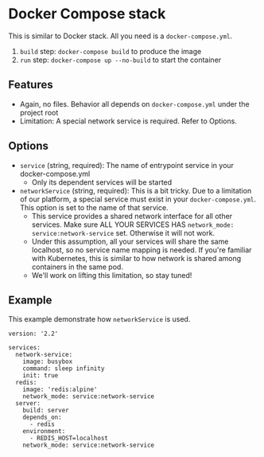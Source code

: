 # Docker Compose stack

This is similar to Docker stack. All you need is a `docker-compose.yml`.

1. `build` step: `docker-compose build` to produce the image
2. `run` step: `docker-compose up --no-build` to start the container

## Features

- Again, no files. Behavior all depends on `docker-compose.yml` under the project root
- Limitation: A special network service is required. Refer to Options.

## Options

- `service` (string, required): The name of entrypoint service in your docker-compose.yml
  - Only its dependent services will be started
- `networkService` (string, required): This is a bit tricky. Due to a limitation of our platform, 
  a special service must exist in your `docker-compose.yml`. This option is set to the name of that service.
  - This service provides a shared network interface for all other services. 
    Make sure ALL YOUR SERVICES HAS `network_mode: service:network-service` set. Otherwise it will not work.
  - Under this assumption, all your services will share the same localhost, so no service name mapping is needed. 
    If you're familiar with Kubernetes, this is similar to how network is shared among containers in the same pod.
  - We'll work on lifting this limitation, so stay tuned!

## Example

This example demonstrate how `networkService` is used.

```docker-compose
version: '2.2'

services:
  network-service:
    image: busybox
    command: sleep infinity
    init: true
  redis:
    image: 'redis:alpine'
    network_mode: service:network-service
  server:
    build: server
    depends_on:
      - redis
    environment:
      - REDIS_HOST=localhost
    network_mode: service:network-service
```
